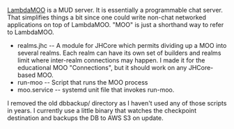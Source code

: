 
[LambdaMOO][] is a MUD server.  It is essentially a programmable chat
server.  That simplifies things a bit since one could write non-chat
networked applications on top of LambdaMOO.  "MOO" is just a shorthand
way to refer to LambdaMOO.

   - realms.jhc -- A module for JHCore which permits dividing up a MOO
     into several realms.   Each realm can have its own set of
     builders and realms limit where inter-realm connections may
     happen.   I made it for the educational MOO "Connections", but it
     should work on any JHCore-based MOO.
   - run-moo -- Script that runs the MOO process
   - moo.service -- systemd unit file that invokes run-moo.
   
I removed the old dbbackup/ directory as I haven't used any of those scripts in years. I currently use a little binary that watches the checkpoint destination and backups the DB to AWS S3 on update.

[LambdaMOO]: http://www.lambda.moo.mud.org/
